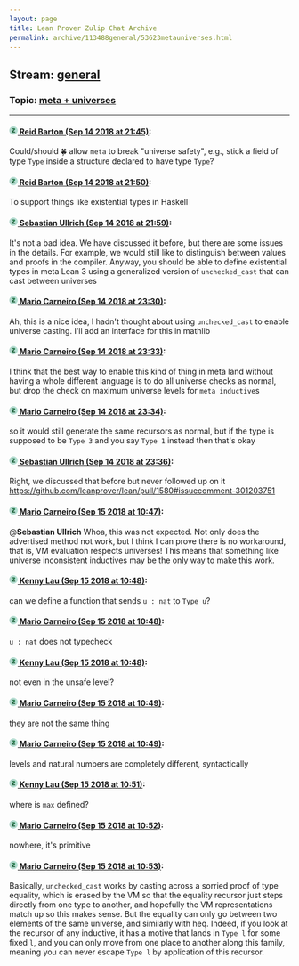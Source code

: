 ```yaml
---
layout: page
title: Lean Prover Zulip Chat Archive 
permalink: archive/113488general/53623metauniverses.html
---
```


## Stream: [general](index.html)
### Topic: [meta + universes](53623metauniverses.html)

---

#### [![Click to go to Zulip](../../assets/img/zulip2.png) Reid Barton (Sep 14 2018 at 21:45)](https://leanprover.zulipchat.com/#narrow/stream/113488-general/topic/meta%20%2B%20universes/near/133974969):
Could/should :four_leaf_clover: allow `meta` to break "universe safety", e.g., stick a field of type `Type` inside a structure declared to have type `Type`?

#### [![Click to go to Zulip](../../assets/img/zulip2.png) Reid Barton (Sep 14 2018 at 21:50)](https://leanprover.zulipchat.com/#narrow/stream/113488-general/topic/meta%20%2B%20universes/near/133975221):
To support things like existential types in Haskell

#### [![Click to go to Zulip](../../assets/img/zulip2.png) Sebastian Ullrich (Sep 14 2018 at 21:59)](https://leanprover.zulipchat.com/#narrow/stream/113488-general/topic/meta%20%2B%20universes/near/133975646):
It's not a bad idea. We have discussed it before, but there are some issues in the details. For example, we would still like to distinguish between values and proofs in the compiler. Anyway, you should be able to define existential types in meta Lean 3 using a generalized version of `unchecked_cast` that can cast between universes

#### [![Click to go to Zulip](../../assets/img/zulip2.png) Mario Carneiro (Sep 14 2018 at 23:30)](https://leanprover.zulipchat.com/#narrow/stream/113488-general/topic/meta%20%2B%20universes/near/133980222):
Ah, this is a nice idea, I hadn't thought about using `unchecked_cast` to enable universe casting. I'll add an interface for this in mathlib

#### [![Click to go to Zulip](../../assets/img/zulip2.png) Mario Carneiro (Sep 14 2018 at 23:33)](https://leanprover.zulipchat.com/#narrow/stream/113488-general/topic/meta%20%2B%20universes/near/133980318):
I think that the best way to enable this kind of thing in meta land without having a whole different language is to do all universe checks as normal, but drop the check on maximum universe levels for `meta inductive`s

#### [![Click to go to Zulip](../../assets/img/zulip2.png) Mario Carneiro (Sep 14 2018 at 23:34)](https://leanprover.zulipchat.com/#narrow/stream/113488-general/topic/meta%20%2B%20universes/near/133980377):
so it would still generate the same recursors as normal, but if the type is supposed to be `Type 3` and you say `Type 1` instead then that's okay

#### [![Click to go to Zulip](../../assets/img/zulip2.png) Sebastian Ullrich (Sep 14 2018 at 23:36)](https://leanprover.zulipchat.com/#narrow/stream/113488-general/topic/meta%20%2B%20universes/near/133980492):
Right, we discussed that before but never followed up on it https://github.com/leanprover/lean/pull/1580#issuecomment-301203751

#### [![Click to go to Zulip](../../assets/img/zulip2.png) Mario Carneiro (Sep 15 2018 at 10:47)](https://leanprover.zulipchat.com/#narrow/stream/113488-general/topic/meta%20%2B%20universes/near/134003123):
@**Sebastian Ullrich** Whoa, this was not expected. Not only does the advertised method not work, but I think I can prove there is no workaround, that is, VM evaluation respects universes! This means that something like universe inconsistent inductives may be the only way to make this work.

#### [![Click to go to Zulip](../../assets/img/zulip2.png) Kenny Lau (Sep 15 2018 at 10:48)](https://leanprover.zulipchat.com/#narrow/stream/113488-general/topic/meta%20%2B%20universes/near/134003181):
can we define a function that sends `u : nat` to `Type u`?

#### [![Click to go to Zulip](../../assets/img/zulip2.png) Mario Carneiro (Sep 15 2018 at 10:48)](https://leanprover.zulipchat.com/#narrow/stream/113488-general/topic/meta%20%2B%20universes/near/134003182):
`u : nat` does not typecheck

#### [![Click to go to Zulip](../../assets/img/zulip2.png) Kenny Lau (Sep 15 2018 at 10:48)](https://leanprover.zulipchat.com/#narrow/stream/113488-general/topic/meta%20%2B%20universes/near/134003185):
not even in the unsafe level?

#### [![Click to go to Zulip](../../assets/img/zulip2.png) Mario Carneiro (Sep 15 2018 at 10:49)](https://leanprover.zulipchat.com/#narrow/stream/113488-general/topic/meta%20%2B%20universes/near/134003190):
they are not the same thing

#### [![Click to go to Zulip](../../assets/img/zulip2.png) Mario Carneiro (Sep 15 2018 at 10:49)](https://leanprover.zulipchat.com/#narrow/stream/113488-general/topic/meta%20%2B%20universes/near/134003192):
levels and natural numbers are completely different, syntactically

#### [![Click to go to Zulip](../../assets/img/zulip2.png) Kenny Lau (Sep 15 2018 at 10:51)](https://leanprover.zulipchat.com/#narrow/stream/113488-general/topic/meta%20%2B%20universes/near/134003257):
where is `max` defined?

#### [![Click to go to Zulip](../../assets/img/zulip2.png) Mario Carneiro (Sep 15 2018 at 10:52)](https://leanprover.zulipchat.com/#narrow/stream/113488-general/topic/meta%20%2B%20universes/near/134003296):
nowhere, it's primitive

#### [![Click to go to Zulip](../../assets/img/zulip2.png) Mario Carneiro (Sep 15 2018 at 10:53)](https://leanprover.zulipchat.com/#narrow/stream/113488-general/topic/meta%20%2B%20universes/near/134003307):
Basically, `unchecked_cast` works by casting across a sorried proof of type equality, which is erased by the VM so that the equality recursor just steps directly from one type to another, and hopefully the VM representations match up so this makes sense. But the equality can only go between two elements of the same universe, and similarly with heq. Indeed, if you look at the recursor of any inductive, it has a motive that lands in `Type l` for some fixed `l`, and you can only move from one place to another along this family, meaning you can never escape `Type l` by application of this recursor.

